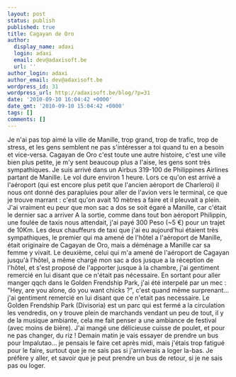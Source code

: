 ```yaml
---
layout: post
status: publish
published: true
title: Cagayan de Oro
author:
  display_name: adaxi
  login: adaxi
  email: dev@adaxisoft.be
  url: ''
author_login: adaxi
author_email: dev@adaxisoft.be
wordpress_id: 31
wordpress_url: http://adaxisoft.be/blog/?p=31
date: '2010-09-10 16:04:42 +0000'
date_gmt: '2010-09-10 15:04:42 +0000'
tags: []
comments: []
---
```


Je n'ai pas top aimé la ville de Manille, trop grand, trop de trafic, trop de stress, et les gens semblent ne pas s'intéresser a toi quand tu en a besoin et vice-versa. Cagayan de Oro c'est toute une autre histoire, c'est une ville bien plus petite, je m'y sent beaucoup plus a l'aise, les gens sont très sympathiques.
Je suis arrivé dans un Airbus 319-100 de Philippines Airlines partant de Manille. Le vol dure environ 1 heure. Lors ce qu'on est arrivé a l'aéroport (qui est encore plus petit que l'ancien aéroport de Charleroi) il nous ont donné des parapluies pour aller de l'avion vers le terminal, ce que je trouve marrant : c'est qu'on avait 10 mètres a faire et il pleuvait a plein. J'ai vraiment eu peur que mon sac a dos se soit égaré a Manille, car c'était le dernier sac a arriver
A la sortie, comme dans tout bon aéroport Philippin, une foulée de taxis nous attendait, j'ai payé 300 Peso (~5 €) pour un trajet de 10Km. Les deux chauffeurs de taxi que j'ai eu aujourd'hui étaient très sympathiques, le premier qui ma amené de l'hôtel a l'aéroport de Manille, était originaire de Cagayan de Oro, mais a déménage a Manille car sa femme y vivait. Le deuxième, celui qui m'a amené de l'aéroport de Cagayan jusqu'à l'hôtel, a même chargé mon sac a dos jusque a la réception de l'hôtel, et s'est proposé de l'apporter jusque à la chambre, j'ai gentiment remercié en lui disant que ce n'était pas nécessaire.
En sortant pour aller manger qqch dans le Golden Frendship Park, j'ai été interpelé par un mec : "Hey, are you alone, do you want chicks ?", c'est quand même surprenant... j'ai gentiment remercié en lui disant que ce n'etait pas necessaire.
Le Golden Frendship Park (Divisoria) est un parc qui est fermé a la circulation les vendredis, on y trouve plein de marchands vendant un peu de tout, il y de la musique ambiante, cela me fait penser a une ambiance de festival (avec moins de bière). J'ai mangé une délicieuse cuisse de poulet, et pour ne pas changer, du riz !
Demain matin je vais essayer de prendre un bus pour Impalutao... je pensais le faire cet après midi, mais j'étais trop fatigué pour le faire, surtout que je ne sais pas si j'arriverais a loger la-bas. Je préfère y aller, et savoir que je peut prendre un bus de retour, si je ne sais pas ou loger.
